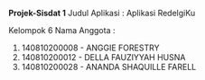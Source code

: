 **Projek-Sisdat 1**
Judul Aplikasi : Aplikasi RedelgiKu

Kelompok 6
Nama Anggota :

1. 140810200008 - ANGGIE FORESTRY
2. 140810200012 - DELLA FAUZIYYAH HUSNA
3. 140810200028 - ANANDA SHAQUILLE FARELL
